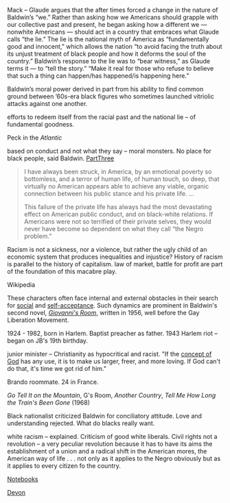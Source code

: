 Mack – Glaude argues that the after times forced a change in the nature of Baldwin’s “we.” Rather than asking how we Americans should grapple with our collective past and present, he began asking how a different we — nonwhite Americans — should act in a country that embraces what Glaude calls “the lie.” The lie is the national myth of America as “fundamentally good and innocent,” which allows the nation “to avoid facing the truth about its unjust treatment of black people and how it deforms the soul of the country.” Baldwin’s response to the lie was to “bear witness,” as Glaude terms it — to “tell the story.” “Make it real for those who refuse to believe that such a thing can happen/has happened/is happening here.”

Baldwin’s moral power derived in part from his ability to find common ground between ’60s-era black figures who sometimes launched vitriolic attacks against one another.

efforts to redeem itself from the racial past and the national lie – of fundamental goodness.

Peck in the _Atlantic_

based on conduct and not what they say – moral monsters. No place for black people, said Baldwin. [PartThree](MBP/Users/dhb/Documents/Students/RubinIntro.docx)


> I have always been struck, in America, by an emotional poverty so bottomless, and a terror of human life, of human touch, so deep, that virtually no American appears able to achieve any viable, organic connection between his public stance and his private life. …
>
> This failure of the private life has always had the most devastating effect on American public conduct, and on black-white relations. If Americans were not so terrified of their private selves, they would never have become so dependent on what they call “the Negro problem.”

Racism is not a sickness, nor a violence, but rather the ugly child of an economic system that produces inequalities and injustice? History of racism is parallel to the history of capitalism. law of market, battle for profit  are part of the foundation of this macabre play.

Wikipedia

These characters often face internal and external obstacles in their search for [social](https://en.wikipedia.org/wiki/Social_acceptance) and [self-acceptance](https://en.wikipedia.org/wiki/Self-acceptance "Self-acceptance"). Such dynamics are prominent in Baldwin's second novel, _[Giovanni's Room](https://en.wikipedia.org/wiki/Giovanni%27s_Room)_, written in 1956, well before the Gay Liberation Movement.

1924 - 1982, born in Harlem. Baptist preacher as father. 1943 Harlem riot – began on JB's 19th birthday.

junior minister – Christianity as hypocritical and racist. "If the [concept of God](https://en.wikipedia.org/wiki/Concept_of_God "Concept of God") has any use, it is to make us larger, freer, and more loving. If God can't do that, it's time we got rid of him."

Brando roommate. 24 in France.

_Go Tell It on the Mountain_, G's Room, _Another Country_, _Tell Me How Long the Train's Been Gone_ (1968)

Black nationalist criticized Baldwin for conciliatory attitude. Love and understanding rejected. What do blacks really want.

white racism – explained. Criticism of good white liberals. Civil rights not a revolution – a very peculiar revolution because it has to have its aims the establishment of a union and a radical shift in the American mores, the American way of life . . . not only as it applies to the Negro obviously but as it applies to every citizen fo the country.

[Notebooks](notebooks://show/Dreams/Preliminary%20Thoughts.md)

[Devon](x-devonthink-item://F497EBC7-3987-423C-8F73-49A746B43EF1)
